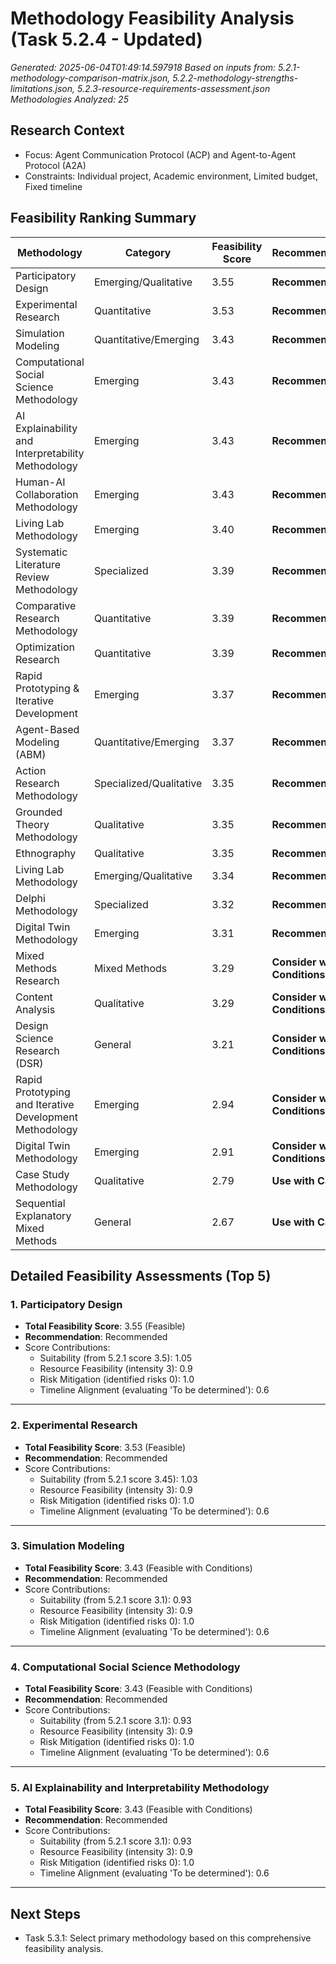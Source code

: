 # Methodology Feasibility Analysis (Task 5.2.4 - Updated)
*Generated: 2025-06-04T01:49:14.597918*
*Based on inputs from: 5.2.1-methodology-comparison-matrix.json, 5.2.2-methodology-strengths-limitations.json, 5.2.3-resource-requirements-assessment.json*
*Methodologies Analyzed: 25*

## Research Context
- Focus: Agent Communication Protocol (ACP) and Agent-to-Agent Protocol (A2A)
- Constraints: Individual project, Academic environment, Limited budget, Fixed timeline

## Feasibility Ranking Summary
| Methodology | Category | Feasibility Score | Recommendation |
|-------------|----------|-------------------|----------------|
| Participatory Design | Emerging/Qualitative | 3.55 | **Recommended** |
| Experimental Research | Quantitative | 3.53 | **Recommended** |
| Simulation Modeling | Quantitative/Emerging | 3.43 | **Recommended** |
| Computational Social Science Methodology | Emerging | 3.43 | **Recommended** |
| AI Explainability and Interpretability Methodology | Emerging | 3.43 | **Recommended** |
| Human-AI Collaboration Methodology | Emerging | 3.43 | **Recommended** |
| Living Lab Methodology | Emerging | 3.40 | **Recommended** |
| Systematic Literature Review Methodology | Specialized | 3.39 | **Recommended** |
| Comparative Research Methodology | Quantitative | 3.39 | **Recommended** |
| Optimization Research | Quantitative | 3.39 | **Recommended** |
| Rapid Prototyping & Iterative Development | Emerging | 3.37 | **Recommended** |
| Agent-Based Modeling (ABM) | Quantitative/Emerging | 3.37 | **Recommended** |
| Action Research Methodology | Specialized/Qualitative | 3.35 | **Recommended** |
| Grounded Theory Methodology | Qualitative | 3.35 | **Recommended** |
| Ethnography | Qualitative | 3.35 | **Recommended** |
| Living Lab Methodology | Emerging/Qualitative | 3.34 | **Recommended** |
| Delphi Methodology | Specialized | 3.32 | **Recommended** |
| Digital Twin Methodology | Emerging | 3.31 | **Recommended** |
| Mixed Methods Research | Mixed Methods | 3.29 | **Consider with Conditions** |
| Content Analysis | Qualitative | 3.29 | **Consider with Conditions** |
| Design Science Research (DSR) | General | 3.21 | **Consider with Conditions** |
| Rapid Prototyping and Iterative Development Methodology | Emerging | 2.94 | **Consider with Conditions** |
| Digital Twin Methodology | Emerging | 2.91 | **Consider with Conditions** |
| Case Study Methodology | Qualitative | 2.79 | **Use with Caution** |
| Sequential Explanatory Mixed Methods | General | 2.67 | **Use with Caution** |

## Detailed Feasibility Assessments (Top 5)
### 1. Participatory Design
- **Total Feasibility Score**: 3.55 (Feasible)
- **Recommendation**: Recommended
- Score Contributions:
  - Suitability (from 5.2.1 score 3.5): 1.05
  - Resource Feasibility (intensity 3): 0.9
  - Risk Mitigation (identified risks 0): 1.0
  - Timeline Alignment (evaluating 'To be determined'): 0.6
---
### 2. Experimental Research
- **Total Feasibility Score**: 3.53 (Feasible)
- **Recommendation**: Recommended
- Score Contributions:
  - Suitability (from 5.2.1 score 3.45): 1.03
  - Resource Feasibility (intensity 3): 0.9
  - Risk Mitigation (identified risks 0): 1.0
  - Timeline Alignment (evaluating 'To be determined'): 0.6
---
### 3. Simulation Modeling
- **Total Feasibility Score**: 3.43 (Feasible with Conditions)
- **Recommendation**: Recommended
- Score Contributions:
  - Suitability (from 5.2.1 score 3.1): 0.93
  - Resource Feasibility (intensity 3): 0.9
  - Risk Mitigation (identified risks 0): 1.0
  - Timeline Alignment (evaluating 'To be determined'): 0.6
---
### 4. Computational Social Science Methodology
- **Total Feasibility Score**: 3.43 (Feasible with Conditions)
- **Recommendation**: Recommended
- Score Contributions:
  - Suitability (from 5.2.1 score 3.1): 0.93
  - Resource Feasibility (intensity 3): 0.9
  - Risk Mitigation (identified risks 0): 1.0
  - Timeline Alignment (evaluating 'To be determined'): 0.6
---
### 5. AI Explainability and Interpretability Methodology
- **Total Feasibility Score**: 3.43 (Feasible with Conditions)
- **Recommendation**: Recommended
- Score Contributions:
  - Suitability (from 5.2.1 score 3.1): 0.93
  - Resource Feasibility (intensity 3): 0.9
  - Risk Mitigation (identified risks 0): 1.0
  - Timeline Alignment (evaluating 'To be determined'): 0.6
---

## Next Steps
- Task 5.3.1: Select primary methodology based on this comprehensive feasibility analysis.
